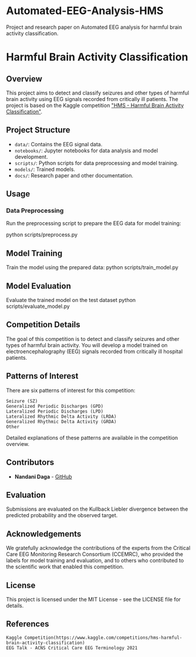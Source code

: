 # Automated-EEG-Analysis-HMS
Project and research paper on Automated EEG analysis for harmful brain activity classification.
# Harmful Brain Activity Classification

## Overview
This project aims to detect and classify seizures and other types of harmful brain activity using EEG signals recorded from critically ill patients. The project is based on the Kaggle competition ["HMS - Harmful Brain Activity Classification"](https://www.kaggle.com/competitions/hms-harmful-brain-activity-classification).

## Project Structure
- `data/`: Contains the EEG signal data.
- `notebooks/`: Jupyter notebooks for data analysis and model development.
- `scripts/`: Python scripts for data preprocessing and model training.
- `models/`: Trained models.
- `docs/`: Research paper and other documentation.


## Usage

### Data Preprocessing
Run the preprocessing script to prepare the EEG data for model training:

python scripts/preprocess.py

## Model Training
Train the model using the prepared data:
python scripts/train_model.py

## Model Evaluation
Evaluate the trained model on the test dataset
python scripts/evaluate_model.py


## Competition Details
The goal of this competition is to detect and classify seizures and other types of harmful brain activity. You will develop a model trained on electroencephalography (EEG) signals recorded from critically ill hospital patients.

## Patterns of Interest
There are six patterns of interest for this competition:

    Seizure (SZ)
    Generalized Periodic Discharges (GPD)
    Lateralized Periodic Discharges (LPD)
    Lateralized Rhythmic Delta Activity (LRDA)
    Generalized Rhythmic Delta Activity (GRDA)
    Other
Detailed explanations of these patterns are available in the competition overview.

## Contributors
- **Nandani Daga** - [GitHub](https://github.com/Nandanidaga)

## Evaluation

Submissions are evaluated on the Kullback Liebler divergence between the predicted probability and the observed target.

## Acknowledgements

We gratefully acknowledge the contributions of the experts from the Critical Care EEG Monitoring Research Consortium (CCEMRC), who provided the labels for model training and evaluation, and to others who contributed to the scientific work that enabled this competition.

## License

This project is licensed under the MIT License - see the LICENSE file for details.

## References

    Kaggle Competition(https://www.kaggle.com/competitions/hms-harmful-brain-activity-classification) 
    EEG Talk - ACNS Critical Care EEG Terminology 2021

